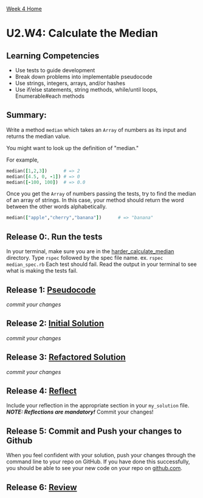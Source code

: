 [Week 4 Home](../../)

# U2.W4: Calculate the Median


## Learning Competencies
- Use tests to guide development
- Break down problems into implementable pseudocode
- Use strings, integers, arrays, and/or hashes
- Use if/else statements, string methods, while/until loops, Enumerable#each methods


## Summary:

Write a method `median` which takes an `Array` of numbers as its input and returns the median value.

You might want to look up the definition of "median."

For example,

```ruby
median([1,2,3])      # => 2
median([4.5, 0, -1]) # => 0
median([-100, 100])  # => 0.0
```

Once you get the `Array` of numbers passing the tests, try to find the median of an array of strings.
In this case, your method should return the word between the other words alphabetically.

```ruby
median(["apple","cherry","banana"])      # => "banana"
```

## Release 0:. Run the tests
In your terminal, make sure you are in the [harder_calculate_median](./) directory. Type `rspec` followed by the spec file name. ex. `rspec median_spec.rb`
Each test should fail. Read the output in your terminal to see what is making the tests fail.

## Release 1: [Pseudocode](https://github.com/Devbootcamp/phase-0-handbook/blob/master/coding-references/pseudocode.md)
*commit your changes*

## Release 2: [Initial Solution](https://github.com/Devbootcamp/phase-0-handbook/blob/master/coding-references/initial-solution.md)
*commit your changes*

## Release 3: [Refactored Solution](https://github.com/Devbootcamp/phase-0-handbook/blob/master/coding-references/refactoring.md)
*commit your changes*

## Release 4:  [Reflect](https://github.com/Devbootcamp/phase-0-handbook/blob/master/coding-references/reflection-guidelines.md)
Include your reflection in the appropriate section in your `my_solution` file. ***NOTE: Reflections are mandatory!*** Commit your changes!

## Release 5: Commit and Push your changes to Github
When you feel confident with your solution, push your changes through the command line to your repo on GitHub.
If you have done this successfully, you should be able to see your new code on your repo on [github.com](https://github.com).

## Release 6: [Review](https://github.com/Devbootcamp/phase-0-handbook/blob/master/coding-references/review.md)